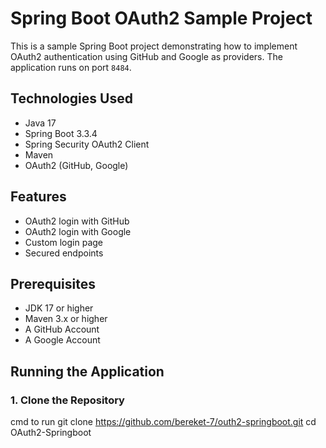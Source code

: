 # Spring Boot OAuth2 Sample Project

This is a sample Spring Boot project demonstrating how to implement OAuth2 authentication using GitHub and Google as providers.
The application runs on port `8484`.

## Technologies Used
- Java 17
- Spring Boot 3.3.4
- Spring Security OAuth2 Client
- Maven
- OAuth2 (GitHub, Google)

## Features
- OAuth2 login with GitHub
- OAuth2 login with Google
- Custom login page
- Secured endpoints

## Prerequisites
- JDK 17 or higher
- Maven 3.x or higher
- A GitHub Account
- A Google Account

## Running the Application

### 1. Clone the Repository
cmd to run
git clone https://github.com/bereket-7/outh2-springboot.git
cd OAuth2-Springboot
